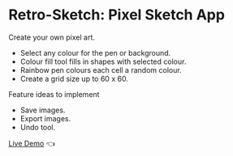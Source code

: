 # Retro-Sketch: Pixel Sketch App

Create your own pixel art.

- Select any colour for the pen or background.
- Colour fill tool fills in shapes with selected colour.
- Rainbow pen colours each cell a random colour.
- Create a grid size up to 60 x 60.

Feature ideas to implement

- Save images.
- Export images.
- Undo tool.

[Live Demo](https://shivsgkashyap.github.io/etch-a-sketch/) :point_left:
